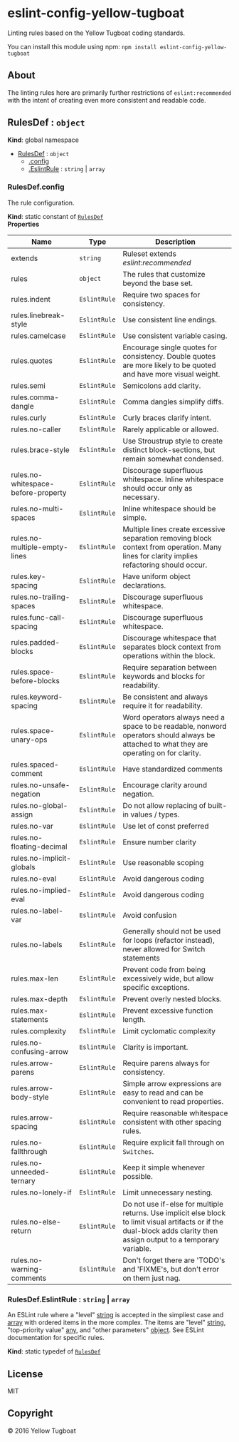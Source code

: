 # eslint-config-yellow-tugboat
Linting rules based on the Yellow Tugboat coding standards.

You can install this module using npm:
`npm install eslint-config-yellow-tugboat`

## About
The linting rules here are primarily further restrictions of `eslint:recommended` with the intent
of creating even more consistent and readable code.

<a name="RulesDef"></a>

## RulesDef : <code>object</code>
**Kind**: global namespace  

* [RulesDef](#RulesDef) : <code>object</code>
    * [.config](#RulesDef.config)
    * [.EslintRule](#RulesDef.EslintRule) : <code>string</code> &#124; <code>array</code>

<a name="RulesDef.config"></a>

### RulesDef.config
The rule configuration.

**Kind**: static constant of <code>[RulesDef](#RulesDef)</code>  
**Properties**

| Name | Type | Description |
| --- | --- | --- |
| extends | <code>string</code> | Ruleset extends _eslint:recommended_ |
| rules | <code>object</code> | The rules that customize beyond the base set. |
| rules.indent | <code>EslintRule</code> | Require two spaces for consistency. |
| rules.linebreak-style | <code>EslintRule</code> | Use consistent line endings. |
| rules.camelcase | <code>EslintRule</code> | Use consistent variable casing. |
| rules.quotes | <code>EslintRule</code> | Encourage single quotes for consistency. Double quotes are more likely to be quoted and have more visual weight. |
| rules.semi | <code>EslintRule</code> | Semicolons add clarity. |
| rules.comma-dangle | <code>EslintRule</code> | Comma dangles simplify diffs. |
| rules.curly | <code>EslintRule</code> | Curly braces clarify intent. |
| rules.no-caller | <code>EslintRule</code> | Rarely applicable or allowed. |
| rules.brace-style | <code>EslintRule</code> | Use Stroustrup style to create distinct block-sections, but remain somewhat condensed. |
| rules.no-whitespace-before-property | <code>EslintRule</code> | Discourage superfluous whitespace. Inline whitespace should occur only as necessary. |
| rules.no-multi-spaces | <code>EslintRule</code> | Inline whitespace should be simple. |
| rules.no-multiple-empty-lines | <code>EslintRule</code> | Multiple lines create excessive separation removing block context from operation. Many lines for clarity implies refactoring should occur. |
| rules.key-spacing | <code>EslintRule</code> | Have uniform object declarations. |
| rules.no-trailing-spaces | <code>EslintRule</code> | Discourage superfluous whitespace. |
| rules.func-call-spacing | <code>EslintRule</code> | Discourage superfluous whitespace. |
| rules.padded-blocks | <code>EslintRule</code> | Discourage whitespace that separates block context from operations within the block. |
| rules.space-before-blocks | <code>EslintRule</code> | Require separation between keywords and blocks for readability. |
| rules.keyword-spacing | <code>EslintRule</code> | Be consistent and always require it for readability. |
| rules.space-unary-ops | <code>EslintRule</code> | Word operators always need a space to be readable, nonword operators should always be attached to what they are operating on for clarity. |
| rules.spaced-comment | <code>EslintRule</code> | Have standardized comments |
| rules.no-unsafe-negation | <code>EslintRule</code> | Encourage clarity around negation. |
| rules.no-global-assign | <code>EslintRule</code> | Do not allow replacing of built-in values / types. |
| rules.no-var | <code>EslintRule</code> | Use let of const preferred |
| rules.no-floating-decimal | <code>EslintRule</code> | Ensure number clarity |
| rules.no-implicit-globals | <code>EslintRule</code> | Use reasonable scoping |
| rules.no-eval | <code>EslintRule</code> | Avoid dangerous coding |
| rules.no-implied-eval | <code>EslintRule</code> | Avoid dangerous coding |
| rules.no-label-var | <code>EslintRule</code> | Avoid confusion |
| rules.no-labels | <code>EslintRule</code> | Generally should not be used for loops (refactor instead), never allowed for Switch statements |
| rules.max-len | <code>EslintRule</code> | Prevent code from being excessively wide, but allow specific exceptions. |
| rules.max-depth | <code>EslintRule</code> | Prevent overly nested blocks. |
| rules.max-statements | <code>EslintRule</code> | Prevent excessive function length. |
| rules.complexity | <code>EslintRule</code> | Limit cyclomatic complexity |
| rules.no-confusing-arrow | <code>EslintRule</code> | Clarity is important. |
| rules.arrow-parens | <code>EslintRule</code> | Require parens always for consistency. |
| rules.arrow-body-style | <code>EslintRule</code> | Simple arrow expressions are easy to read and can be convenient to read properties. |
| rules.arrow-spacing | <code>EslintRule</code> | Require reasonable whitespace consistent with other spacing rules. |
| rules.no-fallthrough | <code>EslintRule</code> | Require explicit fall through on `Switches`. |
| rules.no-unneeded-ternary | <code>EslintRule</code> | Keep it simple whenever possible. |
| rules.no-lonely-if | <code>EslintRule</code> | Limit unnecessary nesting. |
| rules.no-else-return | <code>EslintRule</code> | Do not use if-else for multiple returns. Use implicit else block to limit visual artifacts or if the dual-block adds clarity then assign output to a temporary variable. |
| rules.no-warning-comments | <code>EslintRule</code> | Don't forget there are 'TODO's and 'FIXME's, but don't error on them just nag. |

<a name="RulesDef.EslintRule"></a>

### RulesDef.EslintRule : <code>string</code> &#124; <code>array</code>
An ESLint rule where a "level" [string](string) is accepted in the simpliest case and [array](array) with
ordered items in the more complex. The items are "level" [string](string), "top-priority value" [any](any),
and "other parameters" [object](object). See ESLint documentation for specific rules.

**Kind**: static typedef of <code>[RulesDef](#RulesDef)</code>  

## License
MIT

## Copyright
&copy; 2016 Yellow Tugboat
